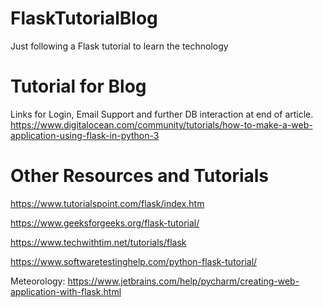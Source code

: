 # FlaskTutorialBlog

Just following a Flask tutorial to learn the technology

# Tutorial for Blog

Links for Login, Email Support and further DB interaction at end of article.
https://www.digitalocean.com/community/tutorials/how-to-make-a-web-application-using-flask-in-python-3


# Other Resources and Tutorials

https://www.tutorialspoint.com/flask/index.htm

https://www.geeksforgeeks.org/flask-tutorial/

https://www.techwithtim.net/tutorials/flask

https://www.softwaretestinghelp.com/python-flask-tutorial/

Meteorology:
https://www.jetbrains.com/help/pycharm/creating-web-application-with-flask.html


